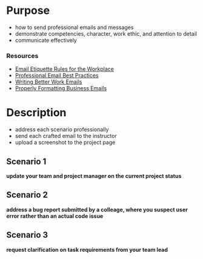 # Purpose

- how to send professional emails and messages
- demonstrate competencies, character, work ethic, and attention to detail
- communicate effectively

### Resources

- [Email Etiquette Rules for the Workplace](https://www.indeed.com/career-advice/career-development/email-etiquette)
- [Professional Email Best Practices](https://emailanalytics.com/email-best-practices/)
- [Writing Better Work Emails](https://hbr.org/2021/08/how-to-write-better-emails-at-work)
- [Properly Formatting Business Emails](https://www.indeed.com/career-advice/career-development/business-email-format)

# Description

- address each scenario professionally
- send each crafted email to the instructor
- upload a screenshot to the project page

## Scenario 1

**update your team and project manager on the current project status**

## Scenario 2

**address a bug report submitted by a colleage, where you suspect user error
rather than an actual code issue**

## Scenario 3

**request clarification on task requirements from your team lead**
